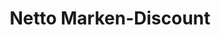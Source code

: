 ---
title: "Netto Marken-Discount"
url: /heide/netto-marken-discount-husumer-strasse/
shop: Supermarkt
---